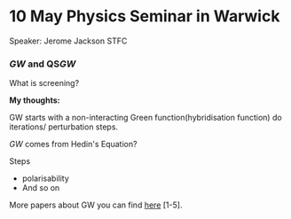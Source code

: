 # 10 May Physics Seminar in Warwick

Speaker: Jerome Jackson STFC

### *GW* and QS*GW*

What is screening?

**My thoughts:** 

GW starts with a non-interacting Green function(hybridisation function) do iterations/ perturbation steps.

*GW* comes from Hedin's Equation?

Steps

- polarisability
- And so on

More papers about GW you can find [here](https://www.questaal.org/tutorial/gw/qsgw_si/#footnotes-and-references) [1-5].